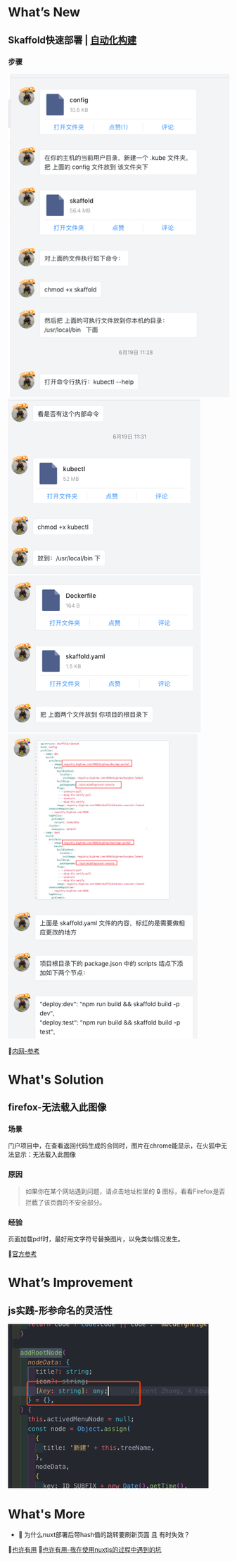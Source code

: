 # What’s New

## Skaffold快速部署 | [自动化构建]()

### 步骤

![pic1](/image/201906191.png)
![pic2](/image/201906192.png)
![pic3](/image/201906193.png)
![pic4](/image/201906194.png)

💬[内网-参考](http://confluence.bigtree.com/pages/viewpage.action?pageId=20482230)

# What's Solution

## firefox-无法载入此图像

### 场景

门户项目中，在查看返回代码生成的合同时，图片在chrome能显示，在火狐中无法显示：无法载入此图像

### 原因

> 如果你在某个网站遇到问题，请点击地址栏里的 🔒 图标，看看Firefox是否拦截了该页面的不安全部分。

### 经验

页面加载pdf时，最好用文字符号替换图片，以免类似情况发生。

💬[官方参考](https://support.mozilla.org/zh-CN/kb/%E6%97%A0%E6%B3%95%E6%98%BE%E7%A4%BA%E5%9B%BE%E7%89%87%E6%88%96%E5%8A%A8%E7%94%BB)

# What’s Improvement

## js实践-形参命名的灵活性

![pic5](/image/201906195.png)

# What's More

- 🤔 为什么nuxt部署后带hash值的跳转要刷新页面 且 有时失效？
  
💬[也许有用](https://toor.co/blog/nuxtjs-smooth-scrolling-with-hash-links/)
💬[也许有用-我在使用nuxtjs的过程中遇到的坑](http://notes.jimliang.com/2017/%E6%88%91%E5%9C%A8%E4%BD%BF%E7%94%A8nuxtjs%E7%9A%84%E8%BF%87%E7%A8%8B%E4%B8%AD%E9%81%87%E5%88%B0%E7%9A%84%E5%9D%91/)
